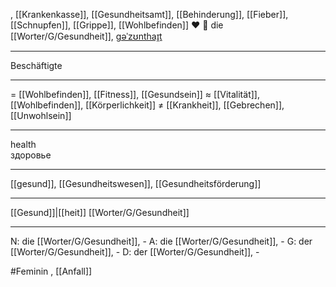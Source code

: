 , [[Krankenkasse]], [[Gesundheitsamt]], [[Behinderung]], [[Fieber]], [[Schnupfen]], [[Grippe]], [[Wohlbefinden]]
❤️ 🔴 die [[Worter/G/Gesundheit]], [ɡəˈzʊnthaɪ̯t](https://youglish.com/pronounce/Gesundheit/german)

---
Beschäftigte

---
= [[Wohlbefinden]], [[Fitness]], [[Gesundsein]]
≈ [[Vitalität]], [[Wohlbefinden]], [[Körperlichkeit]]
≠ [[Krankheit]], [[Gebrechen]], [[Unwohlsein]]

---
health  
здоровье

---
[[gesund]], [[Gesundheitswesen]], [[Gesundheitsförderung]]

---
[[Gesund]]|[[heit]]
[[Worter/G/Gesundheit]]


---
N: die [[Worter/G/Gesundheit]], -
A: die [[Worter/G/Gesundheit]], -
G: der [[Worter/G/Gesundheit]], -
D: der [[Worter/G/Gesundheit]], -


#Feminin 
, [[Anfall]]